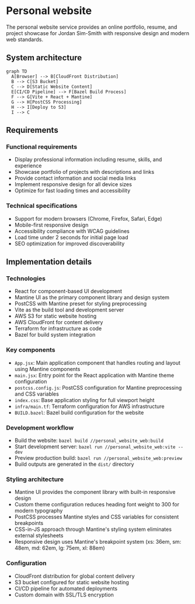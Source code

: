 # Personal website

The personal website service provides an online portfolio, resume, and project showcase for Jordan Sim-Smith with responsive design and modern web standards.

## System architecture

```mermaid
graph TD
  A[Browser] --> B[CloudFront Distribution]
  B --> C[S3 Bucket]
  C --> D[Static Website Content]
  E[CI/CD Pipeline] --> F[Bazel Build Process]
  F --> G[Vite + React + Mantine]
  G --> H[PostCSS Processing]
  H --> I[Deploy to S3]
  I --> C
```

## Requirements

### Functional requirements

- Display professional information including resume, skills, and experience
- Showcase portfolio of projects with descriptions and links
- Provide contact information and social media links
- Implement responsive design for all device sizes
- Optimize for fast loading times and accessibility

### Technical specifications

- Support for modern browsers (Chrome, Firefox, Safari, Edge)
- Mobile-first responsive design
- Accessibility compliance with WCAG guidelines
- Load time under 2 seconds for initial page load
- SEO optimization for improved discoverability

## Implementation details

### Technologies

- React for component-based UI development
- Mantine UI as the primary component library and design system
- PostCSS with Mantine preset for styling preprocessing
- Vite as the build tool and development server
- AWS S3 for static website hosting
- AWS CloudFront for content delivery
- Terraform for infrastructure as code
- Bazel for build system integration

### Key components

- `App.jsx`: Main application component that handles routing and layout using Mantine components
- `main.jsx`: Entry point for the React application with Mantine theme configuration
- `postcss.config.js`: PostCSS configuration for Mantine preprocessing and CSS variables
- `index.css`: Base application styling for full viewport height
- `infra/main.tf`: Terraform configuration for AWS infrastructure
- `BUILD.bazel`: Bazel build configuration for the website

### Development workflow

- Build the website: `bazel build //personal_website_web:build`
- Start development server: `bazel run //personal_website_web:vite -- dev`
- Preview production build: `bazel run //personal_website_web:preview`
- Build outputs are generated in the `dist/` directory

### Styling architecture

- Mantine UI provides the component library with built-in responsive design
- Custom theme configuration reduces heading font weight to 300 for modern typography
- PostCSS processes Mantine styles and CSS variables for consistent breakpoints
- CSS-in-JS approach through Mantine's styling system eliminates external stylesheets
- Responsive design uses Mantine's breakpoint system (xs: 36em, sm: 48em, md: 62em, lg: 75em, xl: 88em)

### Configuration

- CloudFront distribution for global content delivery
- S3 bucket configured for static website hosting
- CI/CD pipeline for automated deployments
- Custom domain with SSL/TLS encryption

